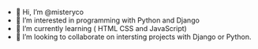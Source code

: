 - 👋 Hi, I’m @misteryco
- 👀 I’m interested in programming with Python and Django 
- 🌱 I’m currently learning ( HTML CSS and JavaScript)
- 💞️ I’m looking to collaborate on intersting projects with Django or Python.

<!---
misteryco/misteryco is a ✨ special ✨ repository because its `README.md` (this file) appears on your GitHub profile.
You can click the Preview link to take a look at your changes.
--->
